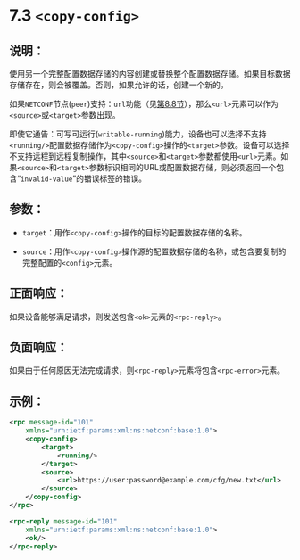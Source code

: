 # 7.3  `<copy-config>`

## 说明：

使用另一个完整配置数据存储的内容创建或替换整个配置数据存储。如果目标数据存储存在，则会被覆盖。否则，如果允许的话，创建一个新的。

如果`NETCONF`节点(`peer`)支持：`url`功能（见[第8.8节](https://tools.ietf.org/html/rfc6241#section-8.8)），那么`<url>`元素可以作为`<source>`或`<target>`参数出现。

即使它通告：可写可运行(`writable-running`)能力，设备也可以选择不支持`<running/>`配置数据存储作为`<copy-config>`操作的`<target>`参数。设备可以选择不支持远程到远程复制操作，其中`<source>`和`<target>`参数都使用`<url>`元素。如果`<source>`和`<target>`参数标识相同的URL或配置数据存储，则必须返回一个包含“`invalid-value`”的错误标签的错误。

## 参数：

- `target`：用作`<copy-config>`操作的目标的配置数据存储的名称。

- `source`：用作`<copy-config>`操作源的配置数据存储的名称，或包含要复制的完整配置的`<config>`元素。

## 正面响应：

如果设备能够满足请求，则发送包含`<ok>`元素的`<rpc-reply>`。

## 负面响应：

如果由于任何原因无法完成请求，则`<rpc-reply>`元素将包含`<rpc-error>`元素。

## 示例：

```xml
<rpc message-id="101"
    xmlns="urn:ietf:params:xml:ns:netconf:base:1.0">
    <copy-config>
        <target>
            <running/>
        </target>
        <source>
            <url>https://user:password@example.com/cfg/new.txt</url>
        </source>
    </copy-config>
</rpc>

<rpc-reply message-id="101"
    xmlns="urn:ietf:params:xml:ns:netconf:base:1.0">
    <ok/>
</rpc-reply>
```
